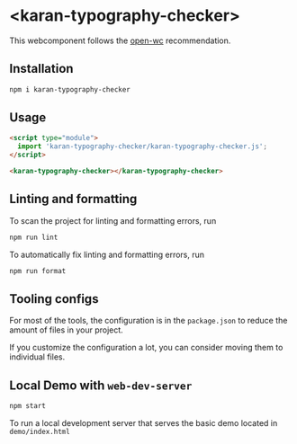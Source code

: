 # \<karan-typography-checker>

This webcomponent follows the [open-wc](https://github.com/open-wc/open-wc) recommendation.

## Installation

```bash
npm i karan-typography-checker
```

## Usage

```html
<script type="module">
  import 'karan-typography-checker/karan-typography-checker.js';
</script>

<karan-typography-checker></karan-typography-checker>
```

## Linting and formatting

To scan the project for linting and formatting errors, run

```bash
npm run lint
```

To automatically fix linting and formatting errors, run

```bash
npm run format
```


## Tooling configs

For most of the tools, the configuration is in the `package.json` to reduce the amount of files in your project.

If you customize the configuration a lot, you can consider moving them to individual files.

## Local Demo with `web-dev-server`

```bash
npm start
```

To run a local development server that serves the basic demo located in `demo/index.html`
